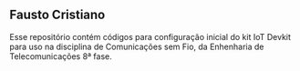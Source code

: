 ## Fausto Cristiano
Esse repositório contém códigos para configuração inicial do kit IoT Devkit para uso na disciplina de Comunicações sem Fio, da Enhenharia de Telecomunicações 8ª fase.
